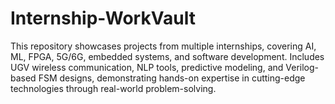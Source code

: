 # Internship-WorkVault
This repository showcases projects from multiple internships, covering AI, ML, FPGA, 5G/6G, embedded systems, and software development. Includes UGV wireless communication, NLP tools, predictive modeling, and Verilog-based FSM designs, demonstrating hands-on expertise in cutting-edge technologies through real-world problem-solving.
